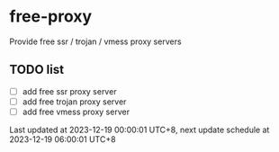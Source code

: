 
# free-proxy
Provide free ssr / trojan / vmess proxy servers


## TODO list
- [ ] add free ssr proxy server
- [ ] add free trojan proxy server
- [ ] add free vmess proxy server

Last updated at 2023-12-19 00:00:01 UTC+8, next update schedule at 2023-12-19 06:00:01 UTC+8

